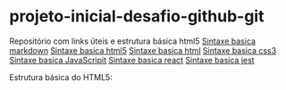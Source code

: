 # projeto-inicial-desafio-github-git
Repositório com links úteis e estrutura básica html5
[Sintaxe basica markdown](https://www.markdownguide.org/basic-syntax/)
[Sintaxe basica html5](https://www.devmedia.com.br/o-que-e-o-html5/25820)
[Sintaxe basica html](https://developer.mozilla.org/pt-BR/docs/Web/HTML)
[Sintaxe basica css3](https://developer.mozilla.org/pt-BR/docs/Web/CSS)
[Sintaxe basica JavaScripit](https://www.javascript.com/resources)
[Sintaxe basica react](https://pt-br.reactjs.org/)
[Sintaxe basica jest](https://jestjs.io/pt-BR/)

Estrutura básica do HTML5:
<!DOCTYPE HTML>
<html lang=”pt-br”>
<head>
  <meta charset=”UTF-8”>
  <title></title>
</head>
<body>
</body>
</html>

